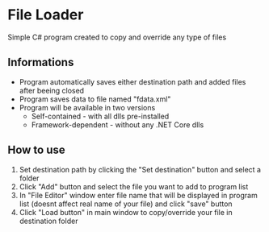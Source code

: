 # File Loader
Simple C# program created to copy and override any type of files
## Informations
- Program  automatically saves either destination path and added files after beeing closed
- Program saves data to file named "fdata.xml"
- Program will be available in two versions 
  - Self-contained - with all dlls pre-installed
  - Framework-dependent - without any .NET Core dlls
## How to use
1. Set destination path by clicking the "Set destination" button and select a folder
2. Click "Add" button and select the file you want to add to program list
3. In "File Editor" window enter file name that will be displayed in program list (doesnt affect real name of your file) and click "save" button
4. Click "Load button" in main window to copy/override your file in destination folder
